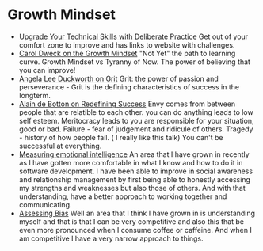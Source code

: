 # Growth Mindset

+ [Upgrade Your Technical Skills with Deliberate Practice](https://web.archive.org/web/20160616225417/http://www.happybearsoftware.com/upgrade-your-technical-skills-with-deliberate-practice) Get out of your comfort zone to improve and has links to website with challenges.
+ [Carol Dweck on the Growth Mindset](https://www.ted.com/talks/carol_dweck_the_power_of_believing_that_you_can_improve?language=en) "Not Yet" the path to learning curve. Growth Mindset vs Tyranny of Now. The power of believing that you can improve!
+ [Angela Lee Duckworth on Grit](https://www.ted.com/talks/angela_lee_duckworth_grit_the_power_of_passion_and_perseverance) Grit: the power of passion and perseverance - Grit is the defining characteristics of success in the longterm. 
+ [Alain de Botton on Redefining Success](https://www.ted.com/talks/alain_de_botton_a_kinder_gentler_philosophy_of_success) Envy comes from between people that are relatible to each other. you can do anything leads to low self esteem. Meritocracy leads to you are responsible for your situation, good or bad. Failure - fear of judgement and ridicule of others. Tragedy - history of how people fail.  ( I really like this talk) You can't be successful at everything.
+ [Measuring emotional intelligence](https://codefellows.github.io/common_curriculum/career_coaching/201/emotional-intelligence-assessment.html) An area that I have grown in recently as I have gotten more comfortable in what I know and how to do it in software development. I have been able to improve in social awareness and relationship management by first being able to honestly accessing my strengths and weaknesses but also those of others. And with that understanding, have a better approach to working together and communicating.
+ [Assessing Bias](https://codefellows.github.io/common_curriculum/career_coaching/301/bias-assessment.html) Well an area that I think I have grown in is understanding myself and that is that I can be very competitive and also this that be even more pronounced when I consume coffee or caffeine. And when I am competitive I have a very narrow approach to things.
